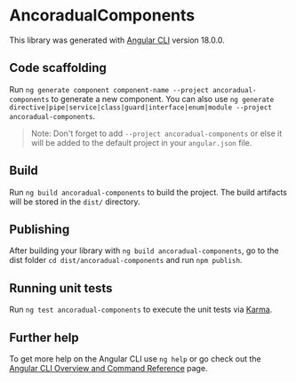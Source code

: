 # AncoradualComponents

This library was generated with [Angular CLI](https://github.com/angular/angular-cli) version 18.0.0.

## Code scaffolding

Run `ng generate component component-name --project ancoradual-components` to generate a new component. You can also use `ng generate directive|pipe|service|class|guard|interface|enum|module --project ancoradual-components`.
> Note: Don't forget to add `--project ancoradual-components` or else it will be added to the default project in your `angular.json` file. 

## Build

Run `ng build ancoradual-components` to build the project. The build artifacts will be stored in the `dist/` directory.

## Publishing

After building your library with `ng build ancoradual-components`, go to the dist folder `cd dist/ancoradual-components` and run `npm publish`.

## Running unit tests

Run `ng test ancoradual-components` to execute the unit tests via [Karma](https://karma-runner.github.io).

## Further help

To get more help on the Angular CLI use `ng help` or go check out the [Angular CLI Overview and Command Reference](https://angular.dev/tools/cli) page.

